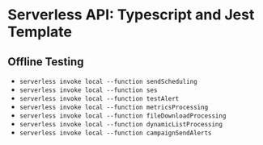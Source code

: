 # Serverless API: Typescript and Jest Template

## Offline Testing

-   `serverless invoke local --function sendScheduling`
-   `serverless invoke local --function ses`
-   `serverless invoke local --function testAlert`
-   `serverless invoke local --function metricsProcessing`
-   `serverless invoke local --function fileDownloadProcessing`
-   `serverless invoke local --function dynamicListProcessing`
-   `serverless invoke local --function campaignSendAlerts`
